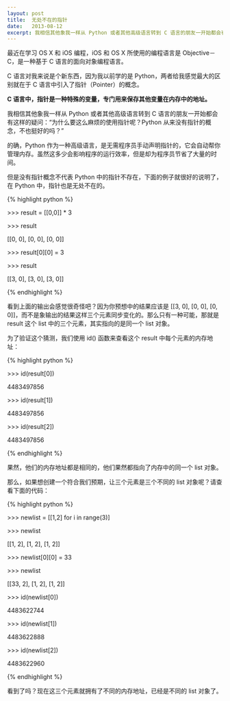 ```yaml
---
layout: post
title:  无处不在的指针
date:   2013-08-12
excerpt: 我相信其他象我一样从 Python 或者其他高级语言转到 C 语言的朋友一开始都会有这样的疑问：“为什么要这么麻烦的使用指针呢？Python 从来没有指针的概念，不也挺好的吗？”
---
```

最近在学习 OS X 和 iOS 编程，iOS 和 OS X 所使用的编程语言是 Objective－C，是一种基于 C 语言的面向对象编程语言。

C 语言对我来说是个新东西，因为我以前学的是 Python，两者给我感觉最大的区别就在于 C 语言中引入了指针（Pointer）的概念。

**C 语言中，指针是一种特殊的变量，专门用来保存其他变量在内存中的地址。**

我相信其他象我一样从 Python 或者其他高级语言转到 C 语言的朋友一开始都会有这样的疑问：“为什么要这么麻烦的使用指针呢？Python 从来没有指针的概念，不也挺好的吗？”

的确，Python 作为一种高级语言，是无需程序员手动声明指针的，它会自动帮你管理内存。虽然这多少会影响程序的运行效率，但是却为程序员节省了大量的时间。

但是没有指针概念不代表 Python 中的指针不存在，下面的例子就很好的说明了，在 Python 中，指针也是无处不在的。

{% highlight python %}

\>>> result = [[0,0]] * 3

\>>> result

[[0, 0], [0, 0], [0, 0]]

\>>> result[0][0] = 3

\>>> result

[[3, 0], [3, 0], [3, 0]]

{% endhighlight %}

看到上面的输出会感觉很奇怪吧？因为你预想中的结果应该是 [[3, 0], [0, 0], [0, 0]]，而不是象输出的结果这样三个元素同步变化的。那么只有一种可能，那就是 result 这个 list 中的三个元素，其实指向的是同一个 list 对象。

为了验证这个猜测，我们使用 id() 函数来查看这个 result 中每个元素的内存地址：

{% highlight python %}

\>>> id(result[0])

4483497856

\>>> id(result[1])

4483497856

\>>> id(result[2])

4483497856

{% endhighlight %}

果然，他们的内存地址都是相同的，他们果然都指向了内存中的同一个 list 对象。

那么，如果想创建一个符合我们预期，让三个元素是三个不同的 list 对象呢？请查看下面的代码：

{% highlight python %}

\>>> newlist = [[1,2] for i in range(3)]

\>>> newlist

[[1, 2], [1, 2], [1, 2]]

\>>> newlist[0][0] = 33

\>>> newlist

[[33, 2], [1, 2], [1, 2]]

\>>> id(newlist[0])

4483622744

\>>> id(newlist[1])

4483622888

\>>> id(newlist[2])

4483622960

{% endhighlight %}

看到了吗？现在这三个元素就拥有了不同的内存地址，已经是不同的 list 对象了。
